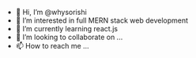 - 👋 Hi, I’m @whysorishi
- 👀 I’m interested in full MERN stack web development
- 🌱 I’m currently learning react.js
- 💞️ I’m looking to collaborate on ...
- 📫 How to reach me ...

<!---
whysorishi/whysorishi is a ✨ special ✨ repository because its `README.md` (this file) appears on your GitHub profile.
You can click the Preview link to take a look at your changes.
--->
